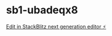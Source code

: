 # sb1-ubadeqx8

[Edit in StackBlitz next generation editor ⚡️](https://stackblitz.com/~/github.com/badboysm890/sb1-ubadeqx8)